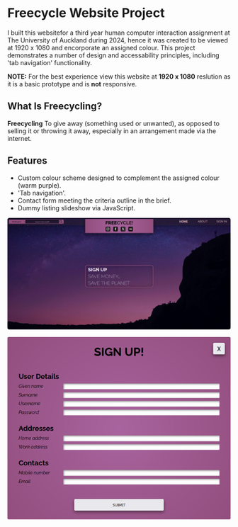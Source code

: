 # Freecycle Website Project

I built this websitefor a third year human computer interaction assignment at The University of Auckland during 2024, hence it was created to be viewed at 1920 x 1080 and encorporate an assigned colour. 
This project demonstrates a number of design and accessability principles, including 'tab navigation' functionality.

**NOTE:** For the best experience view this website at **1920 x 1080** reslution as it is a basic prototype and is **not** responsive.

## What Is Freecycling?

**Freecycling**
To give away (something used or unwanted), as opposed to selling it or throwing it away, especially in an arrangement made via the internet.

## Features

- Custom colour scheme designed to complement the assigned colour (warm purple).
- 'Tab navigation'.
- Contact form meeting the criteria outline in the brief.
- Dummy listing slideshow via JavaScript.

![Screenshots of Freecycle landing page](https://github.com/Ben-G-Man/Prototype-Freecycle-Website/blob/main/example_1.png)

![Screenshots of Freecycle sign up form](https://github.com/Ben-G-Man/Prototype-Freecycle-Website/blob/main/example_2.png)
